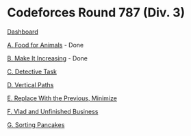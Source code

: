 # Codeforces Round 787 (Div. 3)

[Dashboard](https://codeforces.com/contest/1675)

[A. Food for Animals](https://codeforces.com/contest/1675/problem/A) - Done

[B. Make It Increasing](https://codeforces.com/contest/1675/problem/B) - Done

[C. Detective Task](https://codeforces.com/contest/1675/problem/C)

[D. Vertical Paths](https://codeforces.com/contest/1675/problem/D)

[E. Replace With the Previous, Minimize](https://codeforces.com/contest/1675/problem/E)

[F. Vlad and Unfinished Business](https://codeforces.com/contest/1675/problem/F)

[G. Sorting Pancakes](https://codeforces.com/contest/1675/problem/G)
